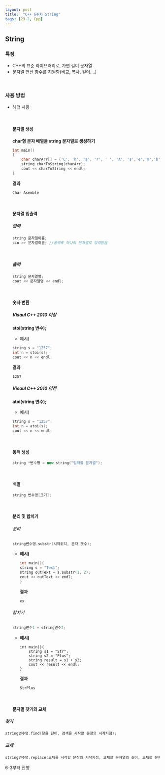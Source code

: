 ```yaml
---
layout: post
title:  "C++ 6주차 String"
tags: [23-2, Cpp]
---
```


## String

### 특징

- C++의 표준 라이브러리로, 가변 길이 문자열
- 문자열 연산 함수를 지원함(비교, 복사, 길이....)

<br/>

### 사용 방법

- **<string>** 헤더 사용

  <br/>

  #### 문자열 생성

  **char형 문자 배열을 string 문자열로 생성하기**

  ~~~c++
  int main()
  {
      char charArr[] = {'C', 'h', 'a', 'r', ' ', 'A', 's','e','m','b','l','e'};
      string charToString(charArr);
      cout << charToString << endl;
  }
  ~~~

  **결과**

  ~~~
  Char Asemble
  ~~~

  <br/>

  #### 문자열 입출력

  ##### 입력

  ~~~c++
  string 문자열이름;
  cin >> 문자열이름; //공백도 하나의 문자열로 입력받음
  ~~~
  
  <br/>
  
  ##### 출력
  
  ~~~c++
  string 문자열명;
  cout << 문자열명 << endl;
  ~~~

  
  
  <br/>
  
  #### 숫자 변환
  
  ##### Visaul C++ 2010 이상
  
  **stoi(string 변수);**
  
  - 예시)
  
  ~~~c++
  string s = "1257";
  int n = stoi(s);
  cout << n << endl;
  ~~~
  
  **결과**
  
  ~~~
  1257
  ~~~
  
  
  
  ##### Visaul C++ 2010 이전
  
  **atoi(string 변수);**
  
  - 예시)
  
  ~~~c++
  string s = "1257";
  int n = atoi(s);
  cout << n << endl;
  ~~~
  
  
  
  <br/>
  
  #### 동적 생성
  
  ~~~c++
  string *변수명 = new string("입력할 문자열");
  ~~~
  
  
  
  <br/>
  
  #### 배열
  
  ~~~c++
  string 변수명[크기];
  ~~~
  
  
  
  <br/>
  
  #### 분리 및 합치기
  
  ###### 분리
  
  ~~~c++
  string변수명.substr(시작위치, 문자 갯수);
  ~~~
  
  - **예시)**
  
    ~~~c++
    int main(){
    string s = "Text";
    string outText = s.substr(1, 2);
    cout << outText << endl;
    }
    ~~~
  
    **결과**
  
    ~~~
    ex
    ~~~
  
    
  
  ###### 합치기
  
  ~~~c++
  string변수1 + string변수2;
  ~~~
  
  - **예시)**
  
    ~~~
    int main(){
    	string s1 = "Str";
    	string s2 = "Plus";
    	string result = s1 + s2;
    	cout << result << endl;
    }
    ~~~
  
    **결과**
  
    ~~~
    StrPlus
    ~~~
  
    
  
  <br/>
  
  #### 문자열 찾기와 교체

##### 찾기

~~~c++
string변수명.find(찾을 단어, 검색을 시작할 문장의 시작지점);
~~~



##### 교체

~~~c++
string변수명.replace(교체를 시작할 문장의 시작지점, 교체할 문자열의 길이, 교체할 문자);
~~~



6-3부터 진행

